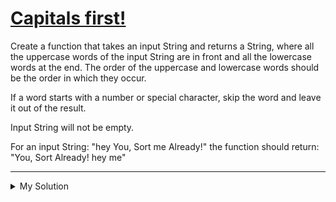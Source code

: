 # [Capitals first!](https://www.codewars.com/kata/55c353487fe3cc80660001d4)

Create a function that takes an input String and returns a String, where all the uppercase words of the input String are
in front and all the lowercase words at the end. The order of the uppercase and lowercase words should be the order in
which they occur.

If a word starts with a number or special character, skip the word and leave it out of the result.

Input String will not be empty.

For an input String: "hey You, Sort me Already!" the function should return: "You, Sort Already! hey me"

---

<details><summary>My Solution</summary>

```js
function capitalsFirst(str) {
  let upperCaseArr = str.split(' ').filter(v => /[A-Z]/.test(v[0]))
  let lowerCaseArr = str.split(' ').filter(v => /[a-z]/.test(v[0]))

  return [...upperCaseArr, ...lowerCaseArr].join(' ')
}
```

</details>

